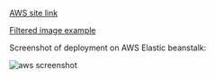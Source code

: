 [AWS site link](http://projectudagram-env.eba-anw4bmaz.us-east-1.elasticbeanstalk.com/) 

[Filtered image example](http://projectudagram-env.eba-anw4bmaz.us-east-1.elasticbeanstalk.com/filteredimage?image_url=https://www.w3schools.com/w3css/img_lights.jpg)


Screenshot of deployment on AWS Elastic beanstalk:


![aws screenshot](https://raw.github.com/Apoorvaj1/udagramp/master/screenshots/deployed_on_eb.png)




